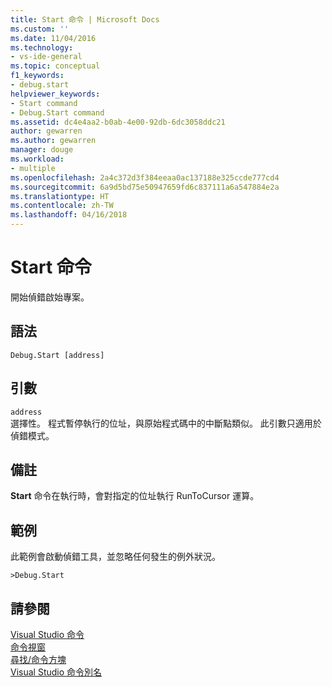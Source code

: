 ```yaml
---
title: Start 命令 | Microsoft Docs
ms.custom: ''
ms.date: 11/04/2016
ms.technology:
- vs-ide-general
ms.topic: conceptual
f1_keywords:
- debug.start
helpviewer_keywords:
- Start command
- Debug.Start command
ms.assetid: dc4e4aa2-b0ab-4e00-92db-6dc3058ddc21
author: gewarren
ms.author: gewarren
manager: douge
ms.workload:
- multiple
ms.openlocfilehash: 2a4c372d3f384eeaa0ac137188e325ccde777cd4
ms.sourcegitcommit: 6a9d5bd75e50947659fd6c837111a6a547884e2a
ms.translationtype: HT
ms.contentlocale: zh-TW
ms.lasthandoff: 04/16/2018
---
```

# <a name="start-command"></a>Start 命令
開始偵錯啟始專案。  
  
## <a name="syntax"></a>語法  
  
```  
Debug.Start [address]  
```  
  
## <a name="arguments"></a>引數  
 `address`  
 選擇性。 程式暫停執行的位址，與原始程式碼中的中斷點類似。 此引數只適用於偵錯模式。  
  
## <a name="remarks"></a>備註  
 **Start** 命令在執行時，會對指定的位址執行 RunToCursor 運算。  
  
## <a name="example"></a>範例  
 此範例會啟動偵錯工具，並忽略任何發生的例外狀況。  
  
```  
>Debug.Start  
```  
  
## <a name="see-also"></a>請參閱  
 [Visual Studio 命令](../../ide/reference/visual-studio-commands.md)   
 [命令視窗](../../ide/reference/command-window.md)   
 [尋找/命令方塊](../../ide/find-command-box.md)   
 [Visual Studio 命令別名](../../ide/reference/visual-studio-command-aliases.md)